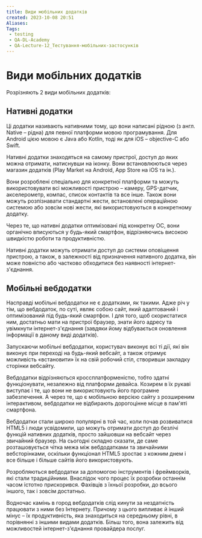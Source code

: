 ```yaml
---
title: Види мобільних додатків
created: 2023-10-08 20:51
Aliases:
Tags: 
 - testing
 - QA-DL-Academy
 - QA-Lecture-12_Тестування-мобільних-застосунків
---
```


# Види мобільних додатків

Розрізняють 2 види мобільних додатків: 

## Нативні додатки

Ці додатки називають нативними тому, що вони написані рідною (з англ. Native – рідна) для певної платформи мовою програмування. Для Android цією мовою є Java або Kotlin, тоді як для iOS – objective-С або Swift.

Нативні додатки знаходяться на самому пристрої, доступ до яких можна отримати, натиснувши на іконку. Вони встановлюються через магазин додатків (Play Market на Android, App Store на iOS та ін.).

Вони розроблені спеціально для конкретної платформи та можуть використовувати всі можливості пристрою – камеру, GPS-датчик, акселерометр, компас, список контактів та все інше. Також вони можуть розпізнавати стандартні жести, встановлені операційною системою або зовсім нові жести, які використовуються в конкретному додатку.

Через те, що нативні додатки оптимізовані під конкретну ОС, вони органічно вписуються у будь-який смартфон, відрізняючись високою швидкістю роботи та продуктивністю.

Нативні додатки можуть отримати доступ до системи оповіщення пристрою, а також, в залежності від призначення нативного додатка, він може повністю або частково обходитися без наявності інтернет-з'єднання.

## Мобільні вебдодатки

Насправді мобільні вебдодатки не є додатками, як такими. Адже річ у тім, що вебдодаток, по суті, являє собою сайт, який адаптований і оптимізований під будь-який смартфон. І для того, щоб скористатися ним, достатньо мати на пристрої браузер, знати його адресу та увімкнути інтернет-з'єднання (завдяки йому відбувається оновлення інформації в даному виді додатків).

Запускаючи мобільні вебдодатки, користувач виконує всі ті дії, які він виконує при переході на будь-який вебсайт, а також отримує можливість «встановити» їх на свій робочий стіл, створивши закладку сторінки вебсайту.

Вебдодатки відрізняються кроссплатформеністю, тобто здатні функціонувати, незалежно від платформи девайса. Козирем в їх рукаві виступає і те, що вони не використовують його програмне забезпечення. А через те, що є мобільною версією сайту з розширеним інтерактивом, вебдодатки не відбирають дорогоцінне місце в пам'яті смартфона.

Вебдодатки стали широко популярні в той час, коли почав розвиватися HTML5 і люди усвідомили, що можуть отримати доступ до безлічі функцій нативних додатків, просто зайшовши на вебсайт через звичайний браузер. На сьогодні складно сказати, де саме розташовується чітка межа між вебдодатками та звичайними вебсторінками, оскільки функціонал HTML5 зростає з кожним днем ​​і все більше і більше сайтів його використовують.

Розробляються вебдодатки за допомогою інструментів і фреймворків, які стали традиційними. Внаслідок чого процес їх розробки останнім часом істотно прискорився. Фахівців з їхньої розробки, до всього іншого, так і зовсім достатньо.

Водночас камінь в город вебдодатків слід кинути за нездатність працювати з ними без Інтернету. Причому з цього випливає й інший мінус – їх продуктивність, яка знаходиться на середньому рівні, в порівнянні з іншими видами додатків. Більш того, вона залежить від можливостей інтернет-з'єднання провайдера послуг.
